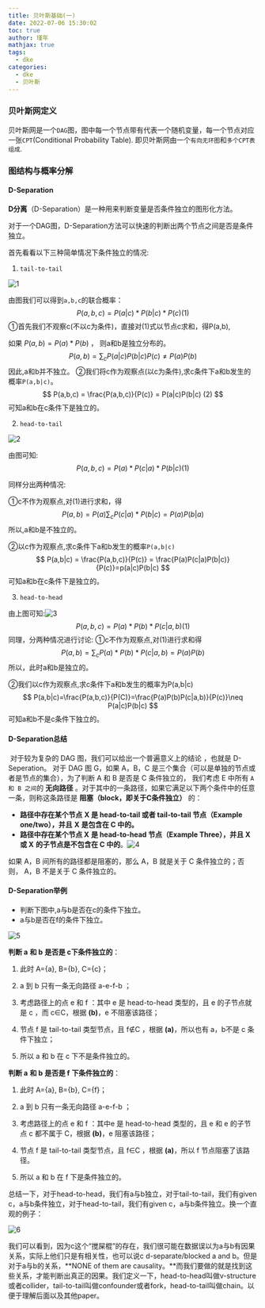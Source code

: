 ```yaml
---
title: 贝叶斯基础(一)
date: 2022-07-06 15:30:02
toc: true
author: 瑾年
mathjax: true
tags:
  - dke
categories:
  - dke
  - 贝叶斯
---
```


### 贝叶斯网定义

​      贝叶斯网是一个`DAG`图，图中每一个节点带有代表一个随机变量，每一个节点对应一张`CPT`(Conditional Probability Table). 即贝叶斯网由一个`有向无环图`和`多个CPT表组成`.

### 图结构与概率分解

####  D-Separation

​      **D分离**（D-Separation）是一种用来判断变量是否条件独立的图形化方法。  

​       对于一个DAG图，D-Separation方法可以快速的判断出两个节点之间是否是条件独立。  

首先看看以下三种简单情况下条件独立的情况:

1.  `tail-to-tail`

![1](https://picgo.mckinleylu.com//images/1.jpg)

由图我们可以得到`a,b,c`的联合概率：
$$
P(a,b,c) = P(a|c) * P(b|c) * P(c)         (1)
$$
①首先我们不观察c(不以c为条件)，直接对(1)式以节点c求和，得P(a,b),  

如果 $P(a,b) = P(a) * P(b)$ ， 则a和b是独立分布的。
$$
P(a,b) = \sum_cP(a|c)P(b|c)P(c)\neq P(a)P(b)
$$
因此,a和b并不独立。
②我们将c作为观察点(以c为条件),求c条件下a和b发生的概率`P(a,b|c)`。
$$
P(a,b,c) = \frac{P(a,b,c)}{P(c)} = P(a|c)P(b|c)  (2)
$$
可知a和b在c条件下是独立的。

2. `head-to-tail`

![2](https://picgo.mckinleylu.com//images/2.jpg)

由图可知:
$$
P(a,b,c) = P(a)*P(c|a)*P(b|c)(1)
$$

同样分出两种情况:

①c不作为观察点,对(1)进行求和，得
$$
P(a,b) = P(a)\sum_cP(c|a)*P(b|c) = P(a)P(b|a)
$$
所以,a和b是不独立的。

②以c作为观察点,求c条件下a和b发生的概率`P(a,b|c)`
$$
P(a,b|c) = \frac{P(a,b,c)}{P(c)} = \frac{P(a)P(c|a)P(b|c)}{P(c)}=p(a|c)P(b|c)
$$
可知a和b在c条件下是独立的。

3. `head-to-head`



由上图可知:![3](https://picgo.mckinleylu.com//images/3.jpg)
$$
P(a,b,c) = P(a)*P(b)*P(c|a,b)(1)
$$
同理，分两种情况进行讨论:
①c不作为观察点,对(1)进行求和得
$$
P(a,b)=\sum_cP(a)*P(b)*P(c|a,b)=P(a)P(b)
$$
所以，此时a和b是独立的。

②我们以c作为观察点,求c条件下a和b发生的概率为P(a,b|c)
$$
P(a,b|c)=\frac{P(a,b,c)}{P(C)}=\frac{P(a)P(b)P(c|a,b)}{P(c)}\neq P(a|c)P(b|c)
$$
可知a和b不是c条件下独立的。

#### D-Separation总结

​       对于较为复杂的 DAG 图，我们可以给出一个普遍意义上的结论 ，也就是 D-Seperation。 对于 DAG 图 G，如果 A，B，C 是三个集合（可以是单独的节点或者是节点的集合），为了判断 A 和 B 是否是 C 条件独立的， 我们考虑 E 中所有 `A 和 B 之间`的 **无向路径** 。对于其中的一条路径，如果它满足以下两个条件中的任意一条，则称这条路径是 **阻塞（block，即关于C条件独立）** 的：

* **路径中存在某个节点** **X 是 head-to-tail 或者 tail-to-tail 节点（Example one/two），并且** **X** **是包含在 C 中的。**
* **路径中存在某个节点 X** **是 head-to-head 节点（Example Three），并且 X** **或 X** **的子节点是不包含在 C 中的**。![4](https://picgo.mckinleylu.com//images/4.jpg)

如果 A，B 间所有的路径都是阻塞的，那么 A，B 就是关于 C 条件独立的；否则， A，B 不是关于 C 条件独立的。

#### D-Separation举例

* 判断下图中,a与b是否在c的条件下独立。
* a与b是否在f的条件下独立。

![5](https://picgo.mckinleylu.com//images/5.jpg)

**判断 a** **和 b** **是否是 c下条件独立的**：

1. 此时 A={a}, B={b}, C={c}；

2. a 到 b 只有一条无向路径 a-e-f-b ；

3. 考虑路径上的点 e 和 f ：其中 e 是 head-to-head 类型的，且 e 的子节点就是 c ，而 c∈C，根据 **(b)**，e 不阻塞该路径；

4. 节点 f 是 tail-to-tail 类型节点，且 f∉C ，根据 **(a)**，所以也有 a，b不是 c 条件下独立；

5. 所以 a 和 b 在 c 下不是条件独立的。

**判断 a** **和 b** **是否是 f** **下条件独立的**：

1. 此时 A={a}, B={b}, C={f}；

2. a 到 b 只有一条无向路径 a-e-f-b ；

3. 考虑路径上的点 e 和 f ：其中e 是 head-to-head 类型的，且 e 和 e 的子节点 c 都不属于 C，根据 **(b)**，e 阻塞该路径；

4. 节点 f 是 tail-to-tail 类型节点，且 f∈C ，根据 **(a)**，所以 f 节点阻塞了该路径。

5. 所以 a 和 b 在 f 下是条件独立的。

总结一下，对于head-to-head，我们有a与b独立，对于tail-to-tail，我们有given c，a与b条件独立，对于head-to-tail，我们有given c，a与b条件独立。换一个直观的例子：

![6](https://picgo.mckinleylu.com//images/6.jpg)

我们可以看到，因为c这个“搅屎棍”的存在，我们很可能在数据误以为a与b有因果关系，实际上他们只是有相关性，也可以说c d-separate/blocked a and b。但是对于a与b的关系，**NONE of them are causality。**而我们要做的就是找到这些关系，才能判断出真正的因果。我们定义一下，head-to-head叫做v-structure或者collider，tail-to-tail叫做confounder或者fork，head-to-tail叫做chain。以便于理解后面以及其他paper。
